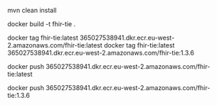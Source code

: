 
mvn clean install

docker build -t fhir-tie .

docker tag fhir-tie:latest 365027538941.dkr.ecr.eu-west-2.amazonaws.com/fhir-tie:latest
docker tag fhir-tie:latest 365027538941.dkr.ecr.eu-west-2.amazonaws.com/fhir-tie:1.3.6

docker push 365027538941.dkr.ecr.eu-west-2.amazonaws.com/fhir-tie:latest

docker push 365027538941.dkr.ecr.eu-west-2.amazonaws.com/fhir-tie:1.3.6
